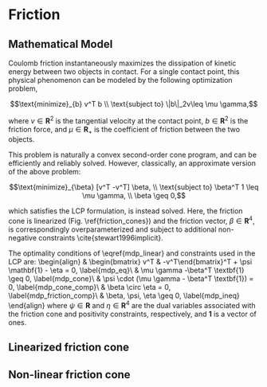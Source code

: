 # Friction

## Mathematical Model
Coulomb friction instantaneously maximizes the dissipation of kinetic energy between two objects in contact. For a single contact point, this physical phenomenon can be modeled by the following optimization problem,

$$\text{minimize}_{b} v^T b \\
\text{subject to} \|b\|_2v\leq \mu \gamma,$$

where $v \in \mathbf{R}^{2}$ is the tangential velocity at the contact point, $b \in \mathbf{R}^2$ is the friction force, and $\mu \in \mathbf{R}_{+}$ is the coefficient of friction between the two objects.



This problem is naturally a convex second-order cone program, and can be efficiently and reliably solved. However, classically, an approximate version of the above problem:

$$\text{minimize}_{\beta} [v^T  -v^T] \beta, \\
\text{subject to} \beta^T 1 \leq \mu \gamma, \\
\beta \geq 0,$$

which satisfies the LCP formulation, is instead solved. Here, the friction cone is linearized (Fig. \ref{friction_cones}) and the friction vector, $\beta \in \mathbf{R}^{4}$, is correspondingly overparameterized and subject to additional non-negative constraints \cite{stewart1996implicit}.

The optimality conditions of \eqref{mdp_linear} and constraints used in the LCP are:
\begin{align}
& \begin{bmatrix} v^T & -v^T\end{bmatrix}^T + \psi \mathbf{1} - \eta = 0, \label{mdp_eq}\\
& \mu \gamma -\beta^T \textbf{1} \geq 0, \label{mdp_cone}\\
& \psi \cdot (\mu \gamma - \beta^T \textbf{1}) = 0, \label{mdp_cone_comp}\\
& \beta \circ \eta = 0, \label{mdp_friction_comp}\\
& \beta, \psi, \eta \geq 0, \label{mdp_ineq}
\end{align}
where $\psi \in \mathbf{R}$ and $\eta \in \mathbf{R}^{4}$ are the dual variables associated with the friction cone and positivity constraints, respectively, and $\textbf{1}$ is a vector of ones.


## Linearized friction cone


## Non-linear friction cone

